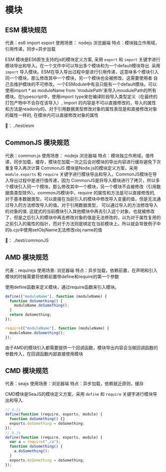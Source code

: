 # 模块

## ESM 模块规范

代表：es6 import export
使用场景： nodejs 浏览器端
特点：模块独立作用域，引用传递，同步+异步加载

ESM 模块是ES6原生支持的js的模块定义方案, 采用 `export` 和 `import` 关键字进行模块导出和导入。在一个文件中可以导出多个模块和为一个default模块导出.
采用 `import` 导入模块。ESM在导入导出过程中是进行引用传递，这意味多个模块引入同一个模块，那么修改其中一个模块，另一个模块也会被修改。这需要使用者
自己去维护模块的不可修改。一个ESModule中有且只能有一个default模块。可以使用import \* as moduleName from 'modulePath'来导入moudulePath的所有
模块。在typescript中，使用import type来在编译阶段导入类型定义（在最终的打包产物中不会存在该导入）, import 的内容是不可以直接修改的，导入的属性
和方法是readonly的。对于引用数据类型修改对象的属性表现是和直接修改对象的属性一样的, 在模块内可以直接修改对象的属性

🌰：
./test/esm

## CommonJS 模块规范

代表：common.js
使用场景： nodejs 浏览器端
特点：模块独立作用域，值传递，同步加载，缓存，模块在加载一次之后会对模块的导出内容进行缓存避免下次重复导入再次计算
CommonJS 模块是Node.js的模块定义方案，采用 `module.exports` 和 `require` 关键字进行模块导出和导入。CommonJS模块在导入导出过程中是进行值传递，因为
CommonJS是将导入模块进行了拷贝，所以多个模块引入同一个模块，那么修改其中一个模块，另一个模块不会被修改（引用数据类类型除外）。commonJS模块中，require
的属性和方法是可以直接修改的, 对于基本数据类型，可以直接在当前引入的模块中修改导入变量的值，但是无法通过导入的方法修改导入的值。对于引用数据类型，
可以通过导入的方法修改导入的对象的值. 这就式的当前模块引入其他模块中再去引入这个对象，也就被修改了，但是之后引入的模块中再去修改对象的值是无法修改的，以为对于属性复用的之前引入的属性的指针，而对于方法则是绑定在当前模块上。所以就会导致例子中的b.cjs中使用setObjName无法修改obj.name的值

🌰：
./test/commonJS

## AMD 模块规范

代表：requirejs
使用场景: 浏览器端
特点：异步加载，依赖前置，在声明和引入模块的时候需要将依赖前置带define和require的第一个参数

使用define函数来定义模块，通过require函数来引入模块。

```js
define(["moduleName"], function (moduleName) {
  function doSomething() {
    moduleName.doSomething();
  }
  return doSomething;
});

require(["moduleName"], function (moduleName) {
  moduleName.doSomething();
});
```

由于AMD的模块引入都需要提供一个回调函数，模块导出内容会当做回调函数的参数传入，在回调函数内部直接使用模块

## CMD 模块规范

代表：seajs
使用场景：浏览器端
特点：异步加载，依赖就近原则，缓存

CMD模块是SeaJS的模块定义方案，采用 `define` 和 `require` 关键字进行模块导出和导入.

```js
// a.js
define(function (require, exports, module) {
  function doSomething() {}
  exports.doSomething = doSomething;
});
// b.js
define(function (require, exports, module) {
  var a = require("./a");
  function doSomething() {
    a.doSomething();
  }
  exports.doSomething = doSomething;
});
```
